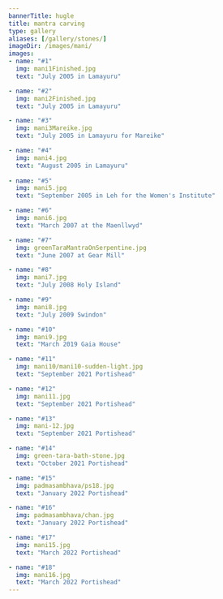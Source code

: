 ```yaml
---
bannerTitle: hugle
title: mantra carving
type: gallery
aliases: [/gallery/stones/]
imageDir: /images/mani/
images:
- name: "#1"
  img: mani1Finished.jpg
  text: "July 2005 in Lamayuru"

- name: "#2"
  img: mani2Finished.jpg
  text: "July 2005 in Lamayuru"

- name: "#3"
  img: mani3Mareike.jpg
  text: "July 2005 in Lamayuru for Mareike"

- name: "#4"
  img: mani4.jpg
  text: "August 2005 in Lamayuru"
    
- name: "#5"
  img: mani5.jpg
  text: "September 2005 in Leh for the Women's Institute"

- name: "#6"
  img: mani6.jpg
  text: "March 2007 at the Maenllwyd"

- name: "#7"
  img: greenTaraMantraOnSerpentine.jpg
  text: "June 2007 at Gear Mill"

- name: "#8"
  img: mani7.jpg
  text: "July 2008 Holy Island"

- name: "#9" 
  img: mani8.jpg
  text: "July 2009 Swindon"

- name: "#10"
  img: mani9.jpg
  text: "March 2019 Gaia House"

- name: "#11"
  img: mani10/mani10-sudden-light.jpg
  text: "September 2021 Portishead"

- name: "#12"
  img: mani11.jpg
  text: "September 2021 Portishead"

- name: "#13"
  img: mani-12.jpg
  text: "September 2021 Portishead"

- name: "#14"
  img: green-tara-bath-stone.jpg
  text: "October 2021 Portishead"

- name: "#15"
  img: padmasambhava/ps18.jpg
  text: "January 2022 Portishead"

- name: "#16"
  img: padmasambhava/chan.jpg
  text: "January 2022 Portishead"

- name: "#17"
  img: mani15.jpg
  text: "March 2022 Portishead"

- name: "#18"
  img: mani16.jpg
  text: "March 2022 Portishead"
---
```


